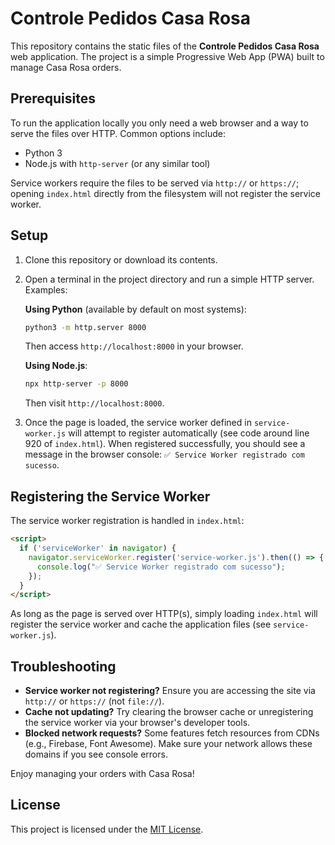 # Controle Pedidos Casa Rosa

This repository contains the static files of the **Controle Pedidos Casa Rosa** web application. The project is a simple Progressive Web App (PWA) built to manage Casa Rosa orders.

## Prerequisites

To run the application locally you only need a web browser and a way to serve the files over HTTP. Common options include:

- Python 3
- Node.js with `http-server` (or any similar tool)

Service workers require the files to be served via `http://` or `https://`; opening `index.html` directly from the filesystem will not register the service worker.

## Setup

1. Clone this repository or download its contents.
2. Open a terminal in the project directory and run a simple HTTP server. Examples:

   **Using Python** (available by default on most systems):
   ```bash
   python3 -m http.server 8000
   ```
   Then access `http://localhost:8000` in your browser.

   **Using Node.js**:
   ```bash
   npx http-server -p 8000
   ```
   Then visit `http://localhost:8000`.

3. Once the page is loaded, the service worker defined in `service-worker.js` will attempt to register automatically (see code around line 920 of `index.html`). When registered successfully, you should see a message in the browser console: `✅ Service Worker registrado com sucesso`.

## Registering the Service Worker

The service worker registration is handled in `index.html`:

```html
<script>
  if ('serviceWorker' in navigator) {
    navigator.serviceWorker.register('service-worker.js').then(() => {
      console.log("✅ Service Worker registrado com sucesso");
    });
  }
</script>
```

As long as the page is served over HTTP(s), simply loading `index.html` will register the service worker and cache the application files (see `service-worker.js`).

## Troubleshooting

- **Service worker not registering?** Ensure you are accessing the site via `http://` or `https://` (not `file://`).
- **Cache not updating?** Try clearing the browser cache or unregistering the service worker via your browser's developer tools.
- **Blocked network requests?** Some features fetch resources from CDNs (e.g., Firebase, Font Awesome). Make sure your network allows these domains if you see console errors.

Enjoy managing your orders with Casa Rosa!

## License

This project is licensed under the [MIT License](LICENSE).
